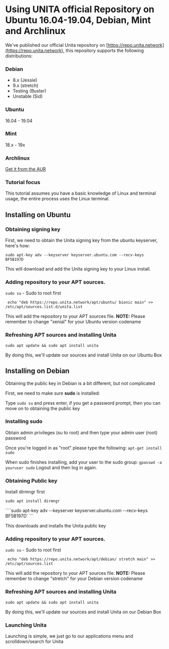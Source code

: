# Using UNITA official Repository on Ubuntu 16.04-19.04, Debian, Mint and Archlinux





We've published our official Unita repository on [https://repo.unita.network](https://repo.unita.network), this repository supports the following distributions:

### Debian

- 8.x (Jessie)
- 9.x (stretch)
- Testing (Buster)
- Unstable (Sid)

### Ubuntu 

16.04 - 19.04

### Mint 

18.x - 19x



### Archlinux

[Get it from the AUR](https://aur.archlinux.org/packages/qtum-core/) 



### Tutorial focus

This tutorial assumes you have a basic knowledge of Linux and terminal usage, the entire process uses the Linux terminal.



## Installing on Ubuntu

### Obtaining signing key

First, we need to obtain the Unita signing key from the ubuntu keyserver, here's how:

`sudo apt-key adv --keyserver keyserver.ubuntu.com --recv-keys  BF5B197D`

This will download and add the Unita signing key to your Linux install.



### Adding repository to your APT sources.

`sudo su` - Sudo to root first

` echo "deb https://repo.unita.network/apt/ubuntu/ bionic main" >> /etc/apt/sources.list.d/unita.list`

This will add the repository to your APT sources file. **NOTE:** Please remember to change "xenial" for your Ubuntu version codename <!--(for instance, Ubuntu 17.10 codename is artful, in this case you need to replace xenial for artful)-->



### Refreshing APT sources and installing Unita

`sudo apt update && sudo apt install unita`

By doing this, we'll update our sources and install Unita on our Ubuntu Box



## Installing on Debian

Obtaining the public key in Debian is a bit different, but not complicated

First, we need to make sure **sudo** is installed: 

Type `sudo su` and press enter, if you get a password prompt, then you can move on to obtaining the public key

### Installing sudo

Obtain admin privileges (su to root) and then type your admin user (root) password

Once you're logged in as "root" please type the following: `apt-get install sudo`

When sudo finishes installing, add your user to the sudo group: `gpasswd -a youruser sudo`
Logout and then log in again.

### Obtaining Public key

Install dirmngr first

`sudo apt install dirmngr`

````sudo apt-key adv --keyserver keyserver.ubuntu.com --recv-keys  BF5B197D` ```

This downloads and installs the Unita public key

### Adding repository to your APT sources.

`sudo su` - Sudo to root first

` echo "deb https://repo.unita.network/apt/debian/ stretch main" >> /etc/apt/sources.list`

This will add the repository to your APT sources file. **NOTE:** Please remember to change "stretch" for your Debian version codename <!--(for instance, Debian 8.x codename is jessie, in this case you need to replace stretch for jessie)-->



### Refreshing APT sources and installing Unita

`sudo apt update && sudo apt install unita`

By doing this, we'll update our sources and install Unita on our Debian Box


### Launching Unita

Launching is simple, we just go to our applications menu and scrolldown/search for Unita 


